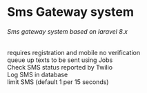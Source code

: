 # **Sms Gateway system**

###### Sms gateway system based on laravel 8.x

requires registration and mobile no verification<br>
queue up texts to be sent using Jobs<br>
Check SMS status reported by Twilio<br>
Log SMS in database<br>
limit SMS (default 1 per 15 seconds)<br>

